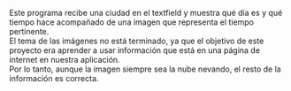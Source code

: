 Este programa recibe una ciudad en el textfield y muestra qué día es y qué tiempo hace acompañado de una imagen que representa el tiempo pertinente.<br>
El tema de las imágenes no está terminado, ya que el objetivo de este proyecto era aprender a usar información que está en una página de internet en nuestra aplicación.<br>
Por lo tanto, aunque la imagen siempre sea la nube nevando, el resto de la información es correcta.
